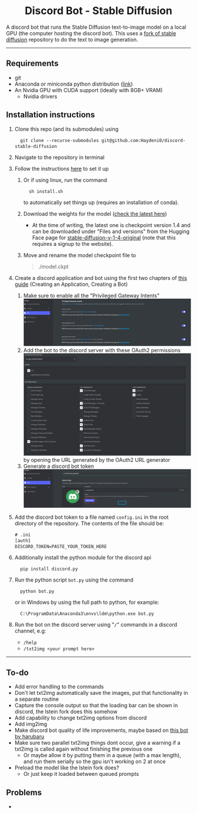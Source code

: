 <h1 align="center">Discord Bot - Stable Diffusion</h1>

A discord bot that runs the Stable Diffusion text-to-image model on a local GPU (the computer hosting the discord bot). This uses a [fork of stable diffusion](https://github.com/lstein/stable-diffusion) repository to do the text to image generation.

---

## Requirements
- git
- Anaconda or miniconda python distribution ([link](https://conda.io/projects/conda/en/latest/user-guide/install/windows.html))
- An Nvidia GPU with CUDA support (ideally with 8GB+ VRAM)
  - Nvidia drivers


## Installation instructions

1. Clone this repo (and its submodules) using

         git clone --recurse-submodules git@github.com:Haydeni0/discord-stable-diffusion

2. Navigate to the repository in terminal
3. Follow the instructions [here](https://github.com/lstein/stable-diffusion) to set it up
   1. Or if using linux, run the command

            sh install.sh

      to automatically set things up (requires an installation of conda).

   2. Download the weights for the model ([check the latest here](https://huggingface.co/CompVis/stable-diffusion))
      - At the time of writing, the latest one is checkpoint version 1.4 and can be downloaded under "Files and versions" from the Hugging Face page for [stable-diffusion-v-1-4-original](https://huggingface.co/CompVis/stable-diffusion-v-1-4-original) (note that this requires a signup to the website).
   3. Move and rename the model checkpoint file to 
      > ./model.ckpt
      
4. Create a discord application and bot using the first two chapters of [this guide](https://realpython.com/how-to-make-a-discord-bot-python/) (Creating an Application, Creating a Bot)
   1. Make sure to enable all the "Privileged Gateway Intents"
      ![](/readme_media/PrivilegedGatewayIntents.png)
   2. Add the bot to the discord server with these OAuth2 permissions
      ![](/readme_media//OAuth2Permissions.png)
      by opening the URL generated by the OAuth2 URL generator
   3. Generate a discord bot token
      ![](/readme_media/DiscordBotToken.png)
5. Add the discord bot token to a file named ```config.ini``` in the root directory of the repository. The contents of the file should be:
   
   ```
   # .ini
   [auth]
   DISCORD_TOKEN=PASTE_YOUR_TOKEN_HERE
   ```
6. Additionally install the python module for the discord api
      
         pip install discord.py
7. Run the python script ```bot.py``` using the command

         python bot.py
   
   or in Windows by using the full path to python, for example:

         C:\ProgramData\Anaconda3\envs\ldm\python.exe bot.py
8. Run the bot on the discord server using "```/```" commands in a discord channel, e.g:
   - ```/help```
   - ```/txt2img <your prompt here>```


---

## To-do
- Add error handling to the commands
- Don't let txt2img automatically save the images, put that functionality in a separate routine
- Capture the console output so that the loading bar can be shown in discord, the lstein fork does this somehow
- Add capability to change txt2img options from discord
- Add img2img
- Make discord bot quality of life improvements, maybe based on [this bot by harubaru](https://github.com/harubaru/discord-stable-diffusion)
- Make sure two parallel txt2img things dont occur, give a warning if a txt2img is called again without finishing the previous one
  - Or maybe allow it by putting them in a queue (with a max length), and run them serially so the gpu isn't working on 2 at once
- Preload the model like the lstein fork does?
  - Or just keep it loaded between queued prompts



## Problems
- 




